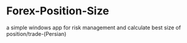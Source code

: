 # Forex-Position-Size
a simple windows app for risk management and calculate best size of position/trade-(Persian)
